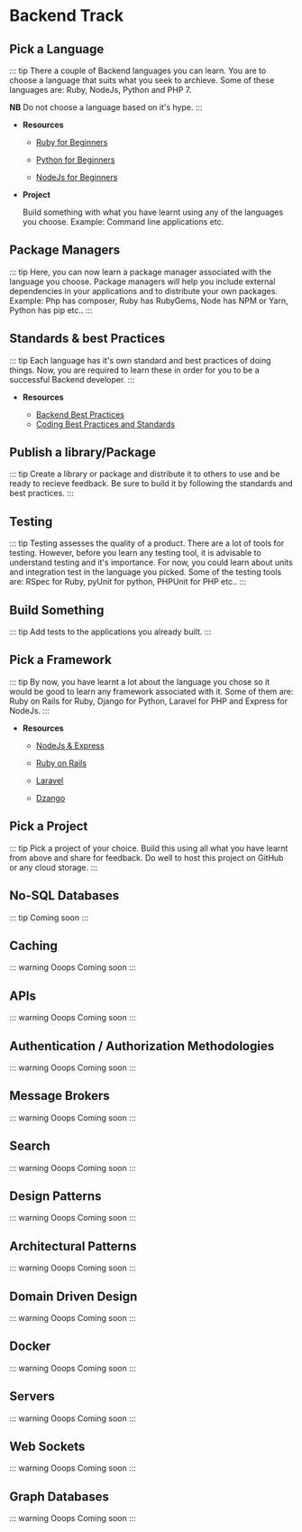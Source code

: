 # Backend Track

## Pick a Language

::: tip
There a couple of Backend languages you can learn. You are to choose a language that suits what you seek to archieve. Some of 
these languages are: Ruby, NodeJs, Python and PHP 7.

  **NB**
    Do not choose a language based on it's hype.
:::

* **Resources**

  - [Ruby for Beginners](https://www.udemy.com/learn-ruby-programming-in-ten-easy-steps/)

  - [Python for Beginners](https://www.udemy.com/getting-started-with-modern-python/)
  
  - [NodeJs for Beginners](https://www.udemy.com/understand-nodejs/)


* **Project**

  Build something with what you have learnt using any of the languages you choose. Example: Command line applications etc.
  
  
## Package Managers

::: tip
Here, you can now learn a package manager associated with the language you choose. Package managers will help you include external 
dependencies in your applications and to distribute your own packages. Example: Php has composer, Ruby has RubyGems, Node has NPM or Yarn, Python has pip etc..
:::


## Standards & best Practices

::: tip
Each language has it's own standard and best practices of doing things. Now, you are required to learn these in order for you to be a successful Backend developer.
:::

* **Resources**

  - [Backend Best Practices](https://github.com/futurice/backend-best-practices)
  - [Coding Best Practices and Standards](https://handbook.imarc.com/)



## Publish a library/Package
::: tip
Create a library or package and distribute it to others to use and be ready to recieve feedback. Be sure to build it by following the standards and best practices.
:::


## Testing
::: tip
Testing assesses the quality of a product. There are a lot of tools for testing. However, before you learn any testing tool, it is advisable to understand testing and it's importance. For now, you could learn about units and integration test in the language you picked. Some of the testing tools are: RSpec for Ruby, pyUnit for python, PHPUnit for PHP etc..
:::


## Build Something
::: tip
Add tests to the applications you already built.
:::


## Pick a Framework
::: tip
By now, you have learnt a lot about the language you chose so it would be good to learn any framework associated with it. Some of them are: Ruby on Rails for Ruby, Django for Python, Laravel for PHP and Express for NodeJs.
:::

* **Resources**
  - [NodeJs & Express](https://www.udemy.com/nodejs-expressjs/)
  
  - [Ruby on Rails](https://www.udemy.com/professional-rails-5-development-course/)
  
  - [Laravel](https://www.udemy.com/best-laravel/)
  
  - [Dzango](https://www.udemy.com/python-and-django-full-stack-web-developer-bootcamp/)

## Pick a Project 
::: tip
Pick a project of your choice. Build this using all what you have learnt from above and share for feedback. Do well to host this project on GitHub or any cloud storage.
:::


## No-SQL Databases
::: tip
Coming soon
:::


## Caching
::: warning Ooops
Coming soon
:::


## APIs
::: warning Ooops
Coming soon
:::


## Authentication / Authorization Methodologies
::: warning Ooops
Coming soon
:::


## Message Brokers
::: warning Ooops
Coming soon
:::


## Search
::: warning Ooops
Coming soon
:::


## Design Patterns
::: warning Ooops
Coming soon
:::


## Architectural Patterns
::: warning Ooops
Coming soon
:::


## Domain Driven Design
::: warning Ooops
Coming soon
:::


## Docker
::: warning Ooops
Coming soon
:::


## Servers
::: warning Ooops
Coming soon
:::


## Web Sockets
::: warning Ooops
Coming soon
:::


## Graph Databases
::: warning Ooops
Coming soon
:::
